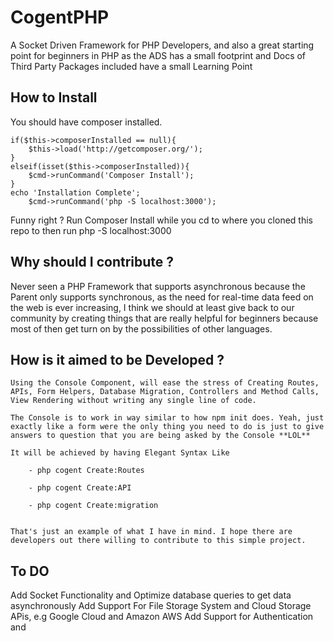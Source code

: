 # CogentPHP
A Socket Driven Framework for PHP Developers, and also a great starting point for beginners in PHP as the ADS has a small footprint and Docs of Third Party Packages included have a small Learning Point

## How to Install
You should have composer installed.

	if($this->composerInstalled == null){
		$this->load('http://getcomposer.org/');
	}
	elseif(isset($this->composerInstalled)){
		$cmd->runCommand('Composer Install');	
	}
	echo 'Installation Complete';
		$cmd->runCommand('php -S localhost:3000');

Funny right ?
 Run Composer Install while you cd to where you cloned this repo to
 then run php -S localhost:3000

## Why should I contribute ?
Never seen a PHP Framework that supports asynchronous because the Parent only supports synchronous, as the need for real-time data feed on the web is ever increasing, I think we should at least give back to our community by creating things that are really helpful for beginners because most of then get turn on by the possibilities of other languages.

## How is it aimed to be Developed ?

	Using the Console Component, will ease the stress of Creating Routes, APIs, Form Helpers, Database Migration, Controllers and Method Calls, View Rendering without writing any single line of code.

	The Console is to work in way similar to how npm init does. Yeah, just exactly like a form were the only thing you need to do is just to give answers to question that you are being asked by the Console **LOL**

	It will be achieved by having Elegant Syntax Like

		- php cogent Create:Routes

		- php cogent Create:API

		- php cogent Create:migration


	That's just an example of what I have in mind. I hope there are developers out there willing to contribute to this simple project.

## To DO
Add Socket Functionality and Optimize database queries to get data asynchronously
Add Support For File Storage System and Cloud Storage APis, e.g Google Cloud and Amazon AWS
Add Support for Authentication and
